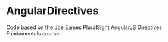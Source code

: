 # AngularDirectives
Code based on the Joe Eames PluralSight AngularJS Directives Fundamentals course. 
